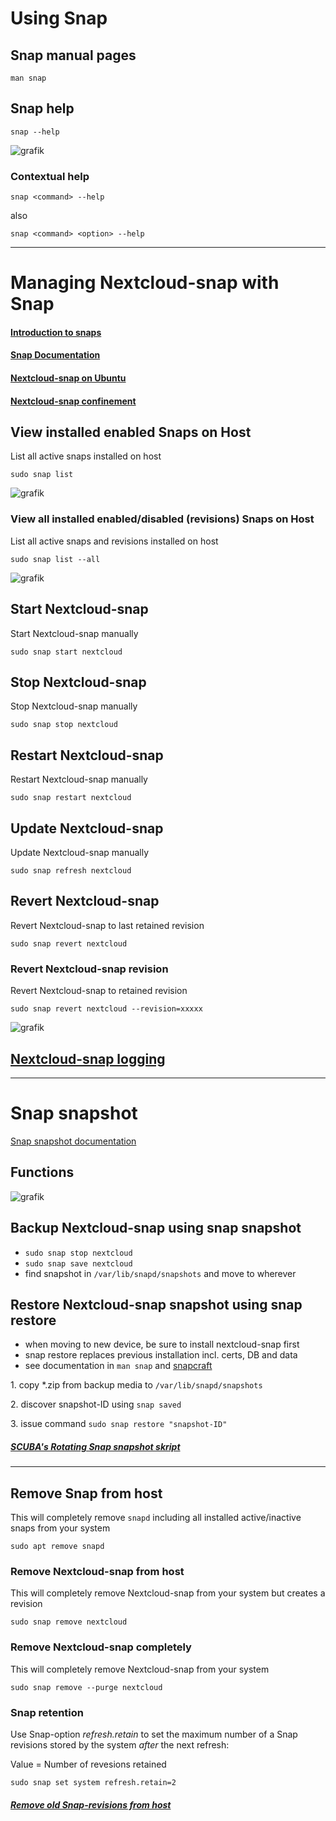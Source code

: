 # Using Snap

## Snap manual pages
```
man snap
```

## Snap help
```
snap --help
```
![grafik](https://user-images.githubusercontent.com/54933878/235139733-f2cc0b60-eebc-491a-8265-999506ffd75c.png)

### Contextual help
```
snap <command> --help
```
also
```
snap <command> <option> --help
```

----
# Managing Nextcloud-snap with Snap

#### [Introduction to snaps](https://ubuntu.com/core/services/guide/snaps-intro)

#### [Snap Documentation](https://snapcraft.io/docs)

#### [Nextcloud-snap on Ubuntu](https://github.com/nextcloud-snap/nextcloud-snap/wiki/Why-Ubuntu-is-the-only-supported-distro)

#### [Nextcloud-snap confinement](https://github.com/scubamuc/scubamuc.github.io/blob/scubamuc/wiki-md/NEXTCLOUD.snap--snap-confinement.md#snap-confinement-in-nextcloud-snap)

## View installed enabled Snaps on Host
List all active snaps installed on host
```
sudo snap list
```
![grafik](https://user-images.githubusercontent.com/54933878/235135007-1a0b8e50-1718-4c71-a243-f7994bff86f4.png)

### View all installed enabled/disabled (revisions) Snaps on Host
List all active snaps and revisions installed on host
```
sudo snap list --all
```
![grafik](https://user-images.githubusercontent.com/54933878/235135305-75853fd3-dc2c-4439-bb74-81cd01dfa1ae.png)

## Start Nextcloud-snap
Start Nextcloud-snap manually
```
sudo snap start nextcloud
```

## Stop Nextcloud-snap
Stop Nextcloud-snap manually
```
sudo snap stop nextcloud
```

## Restart Nextcloud-snap
Restart Nextcloud-snap manually
```
sudo snap restart nextcloud
```

## Update Nextcloud-snap
Update Nextcloud-snap manually
```
sudo snap refresh nextcloud
```

## Revert Nextcloud-snap 
Revert Nextcloud-snap to last retained revision
```
sudo snap revert nextcloud
```

### Revert Nextcloud-snap revision
Revert Nextcloud-snap to retained revision
```
sudo snap revert nextcloud --revision=xxxxx
```
![grafik](https://user-images.githubusercontent.com/54933878/235136149-6d90b10c-cbfd-45c2-9470-aff8b13ef904.png)

## [Nextcloud-snap logging](https://github.com/scubamuc/scubamuc.github.io/blob/scubamuc/wiki-md/NEXTCLOUD.snap_logs.md)

----

# Snap snapshot
[Snap snapshot documentation](https://snapcraft.io/docs/snapshots)

## Functions

![grafik](https://user-images.githubusercontent.com/54933878/235142637-6aecf2d1-52eb-44b8-a934-797f59a1231e.png)


## Backup Nextcloud-snap using snap snapshot

* `sudo snap stop nextcloud`
* `sudo snap save nextcloud`
* find snapshot in `/var/lib/snapd/snapshots` and move to wherever

## Restore Nextcloud-snap snapshot using snap restore 

* when moving to new device, be sure to install nextcloud-snap first
* snap restore replaces previous installation incl. certs, DB and data
* see documentation in `man snap` and [snapcraft](https://snapcraft.io/docs/snapshots#heading--restoring)

1\. copy \*.zip from backup media to `/var/lib/snapd/snapshots`

2\. discover snapshot-ID using `snap saved`

3\. issue command `sudo snap restore "snapshot-ID"`

##### [SCUBA's Rotating Snap snapshot skript](https://github.com/scubamuc/scubamuc.github.io/blob/scubamuc/wiki-md/NEXTCLOUD.snap--backup_snap-snapshot.md#nextcloud-snap-snapshot)

----
## Remove Snap from host
This will completely remove `snapd` including all installed active/inactive snaps from your system 
```
sudo apt remove snapd
```

### Remove Nextcloud-snap from host
This will completely remove Nextcloud-snap from your system but creates a revision 
```
sudo snap remove nextcloud
```

### Remove Nextcloud-snap completely
This will completely remove Nextcloud-snap from your system
```
sudo snap remove --purge nextcloud
```

### Snap retention

Use Snap-option *refresh.retain* to set the maximum number of a Snap revisions stored by the system *after* the next refresh:

Value = Number of revesions retained
```
sudo snap set system refresh.retain=2
```

##### [Remove old Snap-revisions from host](https://github.com/scubamuc/scubamuc.github.io/blob/scubamuc/wiki-md/SYSTEM--remove_old_snaps.md#remove-old-snasps)
